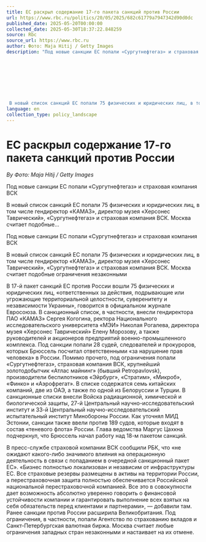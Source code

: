 ```yaml
---
title: ЕС раскрыл содержание 17-го пакета санкций против России
url: https://www.rbc.ru/politics/20/05/2025/682c61779a7947342d90d0dc
published_date: 2025-05-20T00:00:00
collected_date: 2025-05-30T18:37:22.848259
source: Rbc
source_url: https://www.rbc.ru
author: Фото: Maja Hitij / Getty Images
description: "Под новые санкции ЕС попали «Сургутнефтегаз» и страховая компания ВСК 
 
 
 
 
 
 
 
 
 В новый список санкций ЕС попали 75 физических и юридических лиц, в том числе гендиректор «КАМАЗ», директор музея «Херсонес Таврический», «Сургутнефтегаз» и страховая компания ВСК. Москва считает подобные..."
language: en
collection_type: policy_landscape
---
```


# ЕС раскрыл содержание 17-го пакета санкций против России

*By Фото: Maja Hitij / Getty Images*

Под новые санкции ЕС попали «Сургутнефтегаз» и страховая компания ВСК 
 
 
 
 
 
 
 
 
 В новый список санкций ЕС попали 75 физических и юридических лиц, в том числе гендиректор «КАМАЗ», директор музея «Херсонес Таврический», «Сургутнефтегаз» и страховая компания ВСК. Москва считает подобные...

Под новые санкции ЕС попали «Сургутнефтегаз» и страховая компания ВСК

В новый список санкций ЕС попали 75 физических и юридических лиц, в том числе гендиректор «КАМАЗ», директор музея «Херсонес Таврический», «Сургутнефтегаз» и страховая компания ВСК. Москва считает подобные ограничения незаконными

В 17-й пакет санкций ЕС против России вошли 75 физических и юридических лиц, «ответственных за действия, подрывающие или угрожающие территориальной целостности, суверенитету и независимости Украины», говорится в официальном журнале Евросоюза. 
 В санкционный список, в частности, внесли гендиректора ПАО «КАМАЗ» Сергея Когогина, ректора Национального исследовательского университета «МЭИ» Николая Рогалева, директора музея «Херсонес Таврический» Елену Морозову, а также руководителей и акционеров предприятий военно-промышленного комплекса. Под санкции попали 28 судей, следователей и прокуроров, которых Брюссель посчитал ответственными «за нарушение прав человека» в России. 
 Помимо прочего, под ограничения попали «Сургутнефтегаз», страховая компания ВСК, крупнейший золотодобытчик «Атлас майнинг» (бывший Petropavlovsk), производители беспилотников «Эйрбург», «Стратим», «Микроб», «Финко» и «Аэрофрегат». В списке содержатся семь китайских компаний, две из ОАЭ, а также по одной из Белоруссии и Турции. 
 В санкционные списки внесли Войска радиационной, химической и биологической защиты, 27-й Центральный научно-исследовательский институт и 33-й Центральный научно-исследовательский испытательный институт Минобороны России. 
 Как уточнял МИД Эстонии, санкции также ввели против 189 судов, которые входят в состав «теневого флота» России. Глава ведомства Маргус Цахкна подчеркнул, что Брюссель начал работу над 18-м пакетом санкций.

В пресс-службе страховой компании ВСК сообщили РБК, что «не ожидают какого-либо значимого влияния на операционную деятельность в связи с попаданием в очередной санкционный пакет ЕС». 
 «Бизнес полностью локализован и независим от инфраструктуры ЕС. Все страховые резервы размещены в активы на территории России, а перестраховочная защита полностью обеспечивается Российской национальной перестраховочной компанией. Все это в совокупности дает возможность абсолютно уверенно говорить о финансовой устойчивости компании и гарантировать выполнение всех взятых на себя обязательств перед клиентами и партнерами», — добавили там. 
 Ранее санкции против России расширила Великобритания. Под ограничения, в частности, попали Агентство по страхованию вкладов и Санкт-Петербургская валютная биржа. Москва считает любые ограничения западных стран незаконными и настаивает на их отмене.